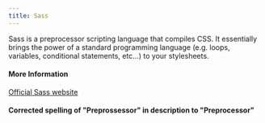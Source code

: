 ```yaml
---
title: Sass
---
```

Sass is a preprocessor scripting language that compiles CSS. It essentially brings the power of a standard programming language (e.g. loops, variables, conditional statements, etc...) to your stylesheets.

#### More Information
[Official Sass website](https://sass-lang.com/)

#### Corrected spelling of "Preprossessor" in description to "Preprocessor"
